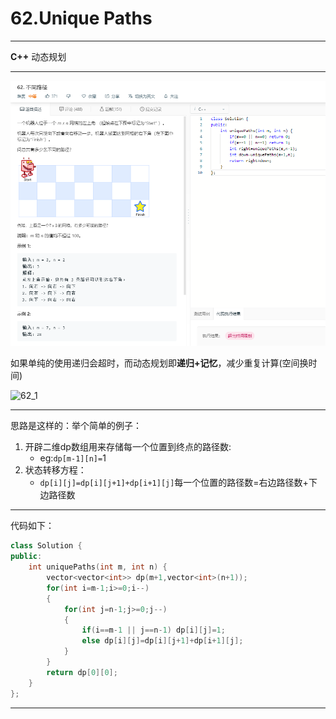 # 62.Unique Paths

***

**C++** 动态规划

****

![62](../../images/leetcode/62.png)

如果单纯的使用递归会超时，而动态规划即**递归+记忆**，减少重复计算(空间换时间)

![62_1](..\..\images\leetcode\62_1.png)

*****

思路是这样的：举个简单的例子：

1. 开辟二维dp数组用来存储每一个位置到终点的路径数: 
   * eg:`dp[m-1][n]=`1
2. 状态转移方程：
   * `dp[i][j]=dp[i][j+1]+dp[i+1][j]`每一个位置的路径数=右边路径数+下边路径数

***

代码如下：

```c++
class Solution {
public:
    int uniquePaths(int m, int n) {
        vector<vector<int>> dp(m+1,vector<int>(n+1));
        for(int i=m-1;i>=0;i--)
        {
            for(int j=n-1;j>=0;j--)
            {
                if(i==m-1 || j==n-1) dp[i][j]=1;
                else dp[i][j]=dp[i][j+1]+dp[i+1][j];
            }
        }
        return dp[0][0];
    }
};
```

****

